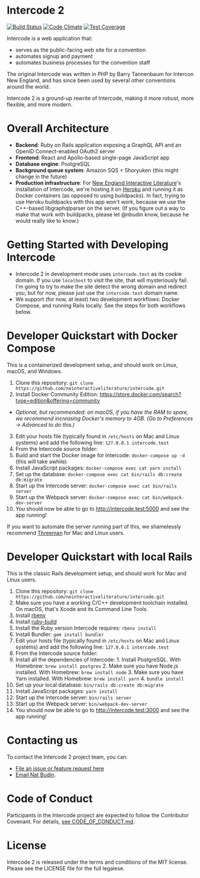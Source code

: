 # Intercode 2

[![Build Status](https://github.com/neinteractiveliterature/intercode/workflows/Docker%20Image%20CI/badge.svg)](https://github.com/neinteractiveliterature/intercode/actions?workflow=Docker+Image+CI)
[![Code Climate](https://codeclimate.com/github/neinteractiveliterature/intercode/badges/gpa.svg)](https://codeclimate.com/github/neinteractiveliterature/intercode)
[![Test Coverage](https://codeclimate.com/github/neinteractiveliterature/intercode/badges/coverage.svg)](https://codeclimate.com/github/neinteractiveliterature/intercode/coverage)

Intercode is a web application that:

* serves as the public-facing web site for a convention
* automates signup and payment
* automates business processes for the convention staff

The original Intercode was written in PHP by Barry Tannenbaum for Intercon New England, and has since been used by several other conventions around the world.

Intercode 2 is a ground-up rewrite of Intercode, making it more robust, more flexible, and more modern.

# Overall Architecture

* **Backend**: Ruby on Rails application exposing a GraphQL API and an OpenID Connect-enabled OAuth2 server
* **Frontend**: React and Apollo-based single-page JavaScript app
* **Database engine**: PostgreSQL
* **Background queue system**: Amazon SQS + Shoryuken (this might change in the future)
* **Production infrastructure**: For [New England Interactive Literature](http://interactiveliterature.org)'s installation of Intercode, we're hosting it on [Heroku](https://heroku.com) and running it as Docker containers (as opposed to using buildpacks).  In fact, trying to use Heroku buildpacks with this app won't work, because we use the C++-based libgraphqlparser on the server.  (If you figure out a way to make that work with buildpacks, please let @nbudin know, because he would really like to know.)

# Getting Started with Developing Intercode

* Intercode 2 in development mode uses `intercode.test` as its cookie domain.  If you use `localhost` to visit the site, that will mysteriously fail.  I'm going to try to make the site detect the wrong domain and redirect you, but for now, please just use the `intercode.test` domain name.
* We support (for now, at least) two development workflows: Docker Compose, and running Rails locally.  See the steps for both workflows below.

# Developer Quickstart with Docker Compose

This is a containerized development setup, and should work on Linux, macOS, and Windows.

1. Clone this repository: `git clone https://github.com/neinteractiveliterature/intercode.git`
2. Install Docker Community Edition: https://store.docker.com/search?type=edition&offering=community
  * _Optional, but recommended: on macOS, if you have the RAM to spare, we recommend increasing Docker's memory to 4GB.  (Go to Preferences -> Advanced to do this.)_
3. Edit your hosts file (typically found in `/etc/hosts` on Mac and Linux systems) and add the following line: `127.0.0.1 intercode.test`
4. From the Intercode source folder:
  1. Build and start the Docker image for Intercode: `docker-compose up -d` (this will take awhile)
  2. Install JavaScript packages: `docker-compose exec cat yarn install`
  3. Set up the database: `docker-compose exec cat bin/rails db:create db:migrate`
  4. Start up the Intercode server: `docker-compose exec cat bin/rails server`
  5. Start up the Webpack server: `docker-compose exec cat bin/webpack-dev-server`
5. You should now be able to go to http://intercode.test:5000 and see the app running!

If you want to automate the server running part of this, we shamelessly recommend
[Threeman](https://github.com/patientslikeme/threeman) for Mac and Linux users.

# Developer Quickstart with local Rails

This is the classic Rails development setup, and should work for Mac and Linux users.

1. Clone this repository: `git clone https://github.com/neinteractiveliterature/intercode.git`
2. Make sure you have a working C/C++ development toolchain installed.  On macOS, that's Xcode and its Command Line Tools.
3. Install [rbenv](https://github.com/sstephenson/rbenv#readme)
4. Install [ruby-build](https://github.com/sstephenson/ruby-build#readme)
5. Install the Ruby version Intercode requires: `rbenv install`
6. Install Bundler: `gem install bundler`
7. Edit your hosts file (typically found in `/etc/hosts` on Mac and Linux systems) and add the following line: `127.0.0.1 intercode.test`
8. From the Intercode source folder:
  1. Install all the dependencies of Intercode:
    1. Install PostgreSQL. With Homebrew: `brew install postgres`
    2. Make sure you have Node.js installed. With Homebrew: `brew install node`
    3. Make sure you have Yarn installed. With Homebrew: `brew install yarn`
    4. `bundle install`
  2. Set up your local database: `bin/rails db:create db:migrate`
  3. Install JavaScript packages: `yarn install`
  4. Start up the Intercode server: `bin/rails server`
  5. Start up the Webpack server: `bin/webpack-dev-server`
9. You should now be able to go to http://intercode.test:3000 and see the app running!

# Contacting us

To contact the Intercode 2 project team, you can:

* [File an issue or feature request here](https://github.com/neinteractiveliterature/issues)
* [Email Nat Budin](mailto:natbudin@gmail.com).

# Code of Conduct

Participants in the Intercode project are expected to follow the Contributor Covenant.  For details, [see CODE_OF_CONDUCT.md](https://github.com/neinteractiveliterature/intercode/blob/master/CODE_OF_CONDUCT.md).

# License

Intercode 2 is released under the terms and conditions of the MIT license.  Please see the LICENSE file for the full legalese.

